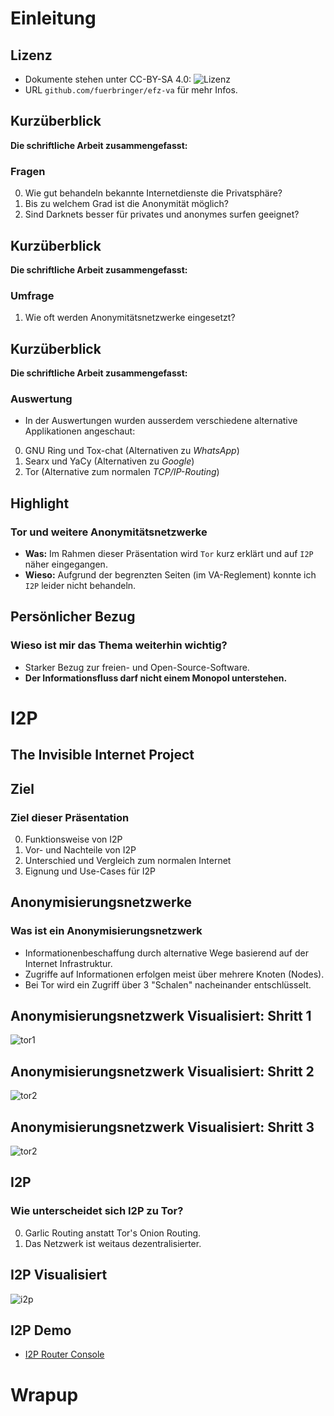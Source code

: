 Einleitung
==========

Lizenz
------

-   Dokumente stehen unter CC-BY-SA 4.0:
    ![Lizenz](https://mirrors.creativecommons.org/presskit/buttons/88x31/png/by-sa.png)
-   URL `github.com/fuerbringer/efz-va` für mehr Infos.

Kurzüberblick
-------------

**Die schriftliche Arbeit zusammengefasst:**

### Fragen

0)  Wie gut behandeln bekannte Internetdienste die Privatsphäre?
1)  Bis zu welchem Grad ist die Anonymität möglich?
2)  Sind Darknets besser für privates und anonymes surfen geeignet?

Kurzüberblick
-------------

**Die schriftliche Arbeit zusammengefasst:**

### Umfrage

1)  Wie oft werden Anonymitätsnetzwerke eingesetzt?

Kurzüberblick
-------------

**Die schriftliche Arbeit zusammengefasst:**

### Auswertung

-   In der Auswertungen wurden ausserdem verschiedene alternative
    Applikationen angeschaut:

0)  GNU Ring und Tox-chat (Alternativen zu *WhatsApp*)
1)  Searx und YaCy (Alternativen zu *Google*)
2)  Tor (Alternative zum normalen *TCP/IP-Routing*)

Highlight
---------

### Tor und weitere Anonymitätsnetzwerke

-   **Was:** Im Rahmen dieser Präsentation wird `Tor` kurz erklärt und
    auf `I2P` näher eingegangen.
-   **Wieso:** Aufgrund der begrenzten Seiten (im VA-Reglement) konnte
    ich `I2P` leider nicht behandeln.

Persönlicher Bezug
------------------

### Wieso ist mir das Thema weiterhin wichtig?

-   Starker Bezug zur freien- und Open-Source-Software.
-   **Der Informationsfluss darf nicht einem Monopol unterstehen.**

I2P
===

The Invisible Internet Project
------------------------------

Ziel
----

### Ziel dieser Präsentation

0.  Funktionsweise von I2P
1.  Vor- und Nachteile von I2P
2.  Unterschied und Vergleich zum normalen Internet
3.  Eignung und Use-Cases für I2P

Anonymisierungsnetzwerke
------------------------

### Was ist ein Anonymisierungsnetzwerk

-   Informationenbeschaffung durch alternative Wege basierend auf der
    Internet Infrastruktur.
-   Zugriffe auf Informationen erfolgen meist über mehrere Knoten
    (Nodes).
-   Bei Tor wird ein Zugriff über 3 "Schalen" nacheinander
    entschlüsselt.

Anonymisierungsnetzwerk Visualisiert: Shritt 1
----------------------------------------------

![tor1](https://www.torproject.org/images/htw1.png)

Anonymisierungsnetzwerk Visualisiert: Shritt 2
----------------------------------------------

![tor2](https://www.torproject.org/images/htw2.png)

Anonymisierungsnetzwerk Visualisiert: Shritt 3
----------------------------------------------

![tor2](https://www.torproject.org/images/htw3.png)

I2P
---

### Wie unterscheidet sich I2P zu Tor?

0.  Garlic Routing anstatt Tor's Onion Routing.
1.  Das Netzwerk ist weitaus dezentralisierter.

I2P Visualisiert
----------------

![i2p](https://geti2p.net/_static/images/net.png)

I2P Demo
--------

-   [I2P Router Console](http://localhost:7657)

Wrapup
======
